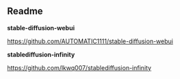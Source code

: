 ## Readme

**stable-diffusion-webui**

https://github.com/AUTOMATIC1111/stable-diffusion-webui

**stablediffusion-infinity**

https://github.com/lkwq007/stablediffusion-infinity



